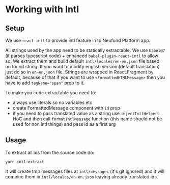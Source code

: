 # Working with Intl

## Setup

We use `react-intl` to provide intl feature in to Neufund Platform app.

All strings used by the app need to be statically extractable. We use `babel@7` (it parses
typescript code) + enhanced `babel-plugin-react-intl` to allow so. We extract them and build default
`intl/locales/en-en.json` file based on found string. If you want to modify english version (default
translation) just do so in `en-en.json` file.
Strings are wrapped in React.Fragment by default, because of that if you want to use
`<FormattedHTMLMessage>` then you have to add `tagName="span"` prop to it.

To make you code extractable you need to:

* always use literals so no variables etc
* create FormattedMessage component with `id` prop
* if you need to pass translated value as a string use `injectIntlHelpers` HoC and then call
  `formatIntlMessage` function (this name should not be used for non intl things) and pass id as a
  first arg

## Usage

To extract all ids from the source code do:

```
yarn intl:extract
```

It will create tmp messages files at `intl/messages` (it's git ignored) and it will combine them in
`intl/locales/en-en.json` leaving already translated ids.
